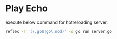 # Play Echo

execute below command for hotreloading server.
```sh
reflex -r '(\.go$|go\.mod)' -s go run server.go
```